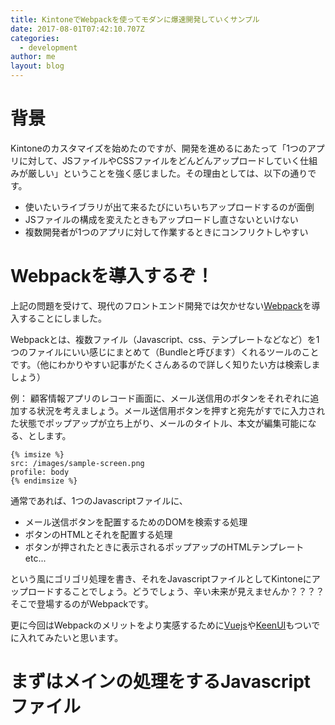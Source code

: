 ```yaml
---
title: KintoneでWebpackを使ってモダンに爆速開発していくサンプル
date: 2017-08-01T07:42:10.707Z
categories:
  - development
author: me
layout: blog
---
```

# 背景

Kintoneのカスタマイズを始めたのですが、開発を進めるにあたって「1つのアプリに対して、JSファイルやCSSファイルをどんどんアップロードしていく仕組みが厳しい」ということを強く感じました。その理由としては、以下の通りです。

* 使いたいライブラリが出て来るたびにいちいちアップロードするのが面倒
* JSファイルの構成を変えたときもアップロードし直さないといけない
* 複数開発者が1つのアプリに対して作業するときにコンフリクトしやすい

# Webpackを導入するぞ！

上記の問題を受けて、現代のフロントエンド開発では欠かせない[Webpack](https://webpack.github.io/)を導入することにしました。

Webpackとは、複数ファイル（Javascript、css、テンプレートなどなど）を1つのファイルにいい感じにまとめて（Bundleと呼びます）くれるツールのことです。（他にわかりやすい記事がたくさんあるので詳しく知りたい方は検索しましょう）

例：
顧客情報アプリのレコード画面に、メール送信用のボタンをそれぞれに追加する状況を考えましょう。メール送信用ボタンを押すと宛先がすでに入力された状態でポップアップが立ち上がり、メールのタイトル、本文が編集可能になる、とします。

```
{% imsize %}
src: /images/sample-screen.png
profile: body
{% endimsize %}
```



通常であれば、1つのJavascriptファイルに、

* メール送信ボタンを配置するためのDOMを検索する処理
* ボタンのHTMLとそれを配置する処理
* ボタンが押されたときに表示されるポップアップのHTMLテンプレート etc...

という風にゴリゴリ処理を書き、それをJavascriptファイルとしてKintoneにアップロードすることでしょう。どうでしょう、辛い未来が見えませんか？？？？そこで登場するのがWebpackです。

更に今回はWebpackのメリットをより実感するために[Vuejs](https://jp.vuejs.org/index.html)や[KeenUI](https://josephuspaye.github.io/Keen-UI/#/ui-alert)もついでに入れてみたいと思います。

# まずはメインの処理をするJavascriptファイル


